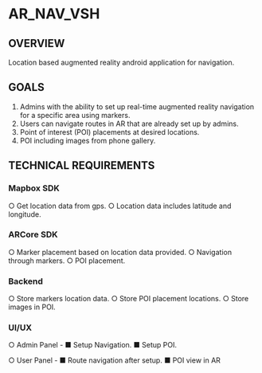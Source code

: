 # AR_NAV_VSH

## OVERVIEW
Location based augmented reality android application for navigation.

## GOALS

1. Admins with the ability to set up real-time augmented reality navigation for a specific area
using markers.
2. Users can navigate routes in AR that are already set up by admins.
3. Point of interest (POI) placements at desired locations.
4. POI including images from phone gallery.

## TECHNICAL REQUIREMENTS

### Mapbox SDK

○ Get location data from gps.
○ Location data includes latitude and longitude.

### ARCore SDK

○ Marker placement based on location data provided.
○ Navigation through markers.
○ POI placement.

### Backend

○ Store markers location data.
○ Store POI placement locations.
○ Store images in POI.

### UI/UX

○ Admin Panel -
■ Setup Navigation.
■ Setup POI.

○ User Panel -
■ Route navigation after setup.
■ POI view in AR

